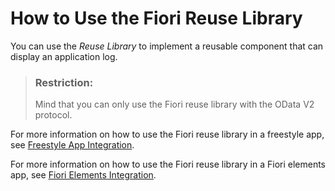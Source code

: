 <!-- loioa094e54ff3234c68a41395e029a3f022 -->

# How to Use the Fiori Reuse Library

You can use the *Reuse Library* to implement a reusable component that can display an application log.

> ### Restriction:  
> Mind that you can only use the Fiori reuse library with the OData V2 protocol.

For more information on how to use the Fiori reuse library in a freestyle app, see [Freestyle App Integration](freestyle-app-integration-f0fdb1a.md).

For more information on how to use the Fiori reuse library in a Fiori elements app, see [Fiori Elements Integration](fiori-elements-integration-69263df.md).

